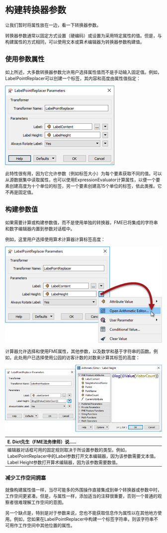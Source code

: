 # 构建转换器参数

让我们暂时将属性放在一边，看一下转换器参数。

转换器参数通常以固定方式设置（硬编码）或设置为采用特定属性的值。但是，与构建属性的方式相同，可以使用文本或算术编辑器为转换器参数构建值。

## 使用参数属性

如上所述，大多数转换器参数允许用户选择属性值而不是手动输入固定值。例如，LabelPointReplacer可以创建一个标签，其内容和高度由属性值指定：

[![](../../.gitbook/assets/img4.022.labelpointreplacerdialogwithattrs.png)](https://github.com/safesoftware/FMETraining/blob/Desktop-Basic-2018/DesktopBasic4Transformers/Images/Img4.022.LabelPointReplacerDialogWithAttrs.png)

此特性很有用，因为它允许参数（例如标签大小）为每个要素获取不同的值。可以从源数据集中读取属性，也可以使用ExpressionEvaluator计算属性，以便一个要素创建高度为十个单位的标签，另一个要素创建高15个单位的标签，依此类推。它不再是固定值。

## 构建参数值

如果需要计算或构建参数值，而不是使用单独的转换器，FME已将集成的字符串和数字编辑器内置到参数对话框中。

例如，这里用户选择使用算术计算器计算标签高度：

[![](../../.gitbook/assets/img4.023.labelpointreplacerdialogpickingcalc.png)](https://github.com/safesoftware/FMETraining/blob/Desktop-Basic-2018/DesktopBasic4Transformers/Images/Img4.023.LabelPointReplacerDialogPickingCalc.png)

计算器允许选择和使用FME属性，其他参数，以及数学和基于字符串的函数。例如，此处用户已选择使用公园的访客计数的对数来计算其标签的高度：

[![](../../.gitbook/assets/img4.024.labelpointreplacerarithcalc.png)](https://github.com/safesoftware/FMETraining/blob/Desktop-Basic-2018/DesktopBasic4Transformers/Images/Img4.024.LabelPointReplacerArithCalc.png)

|  E. Dict先生（FME法务律师）说...... |
| :--- |
|  编辑器对话框可用的固定规则取决于所设置参数的类型。例如，LabelPointReplacer中的Label参数打开文本编辑器，因为该参数需要文本值。Label Height参数打开算术编辑器，因为该参数需要数值。 |

### 减少工作空间拥塞

就像构建属性值一样，当尽可能多的外围操作直接集成到单个转换器或参数中时，工作空间更紧凑。但是，与属性一样，添加适当的注释很重要，否则一个普通的观察者很难理解工作空间的意图。

另一个缺点是，特别是对于参数来说，您也不能获取信息作为属性以在其他地方使用。例如，您如果在LabelPointReplacer中构建一个标签字符串，则该字符串不可用作工作空间中其他位置的属性。

